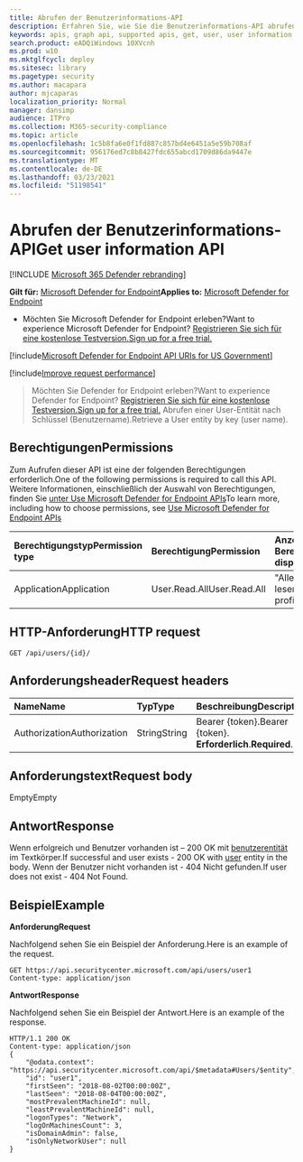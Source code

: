 ```yaml
---
title: Abrufen der Benutzerinformations-API
description: Erfahren Sie, wie Sie die Benutzerinformations-API abrufen verwenden, um eine Benutzerentität nach Schlüssel oder Benutzername in Microsoft Defender for Endpoint abzurufen.
keywords: apis, graph api, supported apis, get, user, user information
search.product: eADQiWindows 10XVcnh
ms.prod: w10
ms.mktglfcycl: deploy
ms.sitesec: library
ms.pagetype: security
ms.author: macapara
author: mjcaparas
localization_priority: Normal
manager: dansimp
audience: ITPro
ms.collection: M365-security-compliance
ms.topic: article
ms.openlocfilehash: 1c5b8fa6e0f1fd887c857bd4e6451a5e59b708af
ms.sourcegitcommit: 956176ed7c8b8427fdc655abcd1709d86da9447e
ms.translationtype: MT
ms.contentlocale: de-DE
ms.lasthandoff: 03/23/2021
ms.locfileid: "51198541"
---
```

# <a name="get-user-information-api"></a><span data-ttu-id="978cd-104">Abrufen der Benutzerinformations-API</span><span class="sxs-lookup"><span data-stu-id="978cd-104">Get user information API</span></span>

[!INCLUDE [Microsoft 365 Defender rebranding](../../includes/microsoft-defender.md)]

<span data-ttu-id="978cd-105">**Gilt für:** [Microsoft Defender for Endpoint](https://go.microsoft.com/fwlink/?linkid=2154037)</span><span class="sxs-lookup"><span data-stu-id="978cd-105">**Applies to:** [Microsoft Defender for Endpoint](https://go.microsoft.com/fwlink/?linkid=2154037)</span></span>

- <span data-ttu-id="978cd-106">Möchten Sie Microsoft Defender for Endpoint erleben?</span><span class="sxs-lookup"><span data-stu-id="978cd-106">Want to experience Microsoft Defender for Endpoint?</span></span> [<span data-ttu-id="978cd-107">Registrieren Sie sich für eine kostenlose Testversion.</span><span class="sxs-lookup"><span data-stu-id="978cd-107">Sign up for a free trial.</span></span>](https://www.microsoft.com/microsoft-365/windows/microsoft-defender-atp?ocid=docs-wdatp-exposedapis-abovefoldlink) 

[!include[Microsoft Defender for Endpoint API URIs for US Government](../../includes/microsoft-defender-api-usgov.md)]

[!include[Improve request performance](../../includes/improve-request-performance.md)]

> <span data-ttu-id="978cd-108">Möchten Sie Defender for Endpoint erleben?</span><span class="sxs-lookup"><span data-stu-id="978cd-108">Want to experience Defender for Endpoint?</span></span> [<span data-ttu-id="978cd-109">Registrieren Sie sich für eine kostenlose Testversion.</span><span class="sxs-lookup"><span data-stu-id="978cd-109">Sign up for a free trial.</span></span>](https://www.microsoft.com/microsoft-365/windows/microsoft-defender-atp?ocid=docs-wdatp-exposedapis-abovefoldlink)
<span data-ttu-id="978cd-110">Abrufen einer User-Entität nach Schlüssel (Benutzername).</span><span class="sxs-lookup"><span data-stu-id="978cd-110">Retrieve a User entity by key (user name).</span></span>

## <a name="permissions"></a><span data-ttu-id="978cd-111">Berechtigungen</span><span class="sxs-lookup"><span data-stu-id="978cd-111">Permissions</span></span>
<span data-ttu-id="978cd-112">Zum Aufrufen dieser API ist eine der folgenden Berechtigungen erforderlich.</span><span class="sxs-lookup"><span data-stu-id="978cd-112">One of the following permissions is required to call this API.</span></span> <span data-ttu-id="978cd-113">Weitere Informationen, einschließlich der Auswahl von Berechtigungen, finden Sie [unter Use Microsoft Defender for Endpoint APIs](apis-intro.md)</span><span class="sxs-lookup"><span data-stu-id="978cd-113">To learn more, including how to choose permissions, see [Use Microsoft Defender for Endpoint APIs](apis-intro.md)</span></span>

<span data-ttu-id="978cd-114">Berechtigungstyp</span><span class="sxs-lookup"><span data-stu-id="978cd-114">Permission type</span></span> |   <span data-ttu-id="978cd-115">Berechtigung</span><span class="sxs-lookup"><span data-stu-id="978cd-115">Permission</span></span>  |   <span data-ttu-id="978cd-116">Anzeigename der Berechtigung</span><span class="sxs-lookup"><span data-stu-id="978cd-116">Permission display name</span></span>
:---|:---|:---
<span data-ttu-id="978cd-117">Application</span><span class="sxs-lookup"><span data-stu-id="978cd-117">Application</span></span> |   <span data-ttu-id="978cd-118">User.Read.All</span><span class="sxs-lookup"><span data-stu-id="978cd-118">User.Read.All</span></span> | <span data-ttu-id="978cd-119">"Alle Benutzerprofile lesen"</span><span class="sxs-lookup"><span data-stu-id="978cd-119">'Read all user profiles'</span></span>

## <a name="http-request"></a><span data-ttu-id="978cd-120">HTTP-Anforderung</span><span class="sxs-lookup"><span data-stu-id="978cd-120">HTTP request</span></span>
```
GET /api/users/{id}/
```

## <a name="request-headers"></a><span data-ttu-id="978cd-121">Anforderungsheader</span><span class="sxs-lookup"><span data-stu-id="978cd-121">Request headers</span></span>

<span data-ttu-id="978cd-122">Name</span><span class="sxs-lookup"><span data-stu-id="978cd-122">Name</span></span> | <span data-ttu-id="978cd-123">Typ</span><span class="sxs-lookup"><span data-stu-id="978cd-123">Type</span></span> | <span data-ttu-id="978cd-124">Beschreibung</span><span class="sxs-lookup"><span data-stu-id="978cd-124">Description</span></span>
:---|:---|:---
<span data-ttu-id="978cd-125">Authorization</span><span class="sxs-lookup"><span data-stu-id="978cd-125">Authorization</span></span> | <span data-ttu-id="978cd-126">String</span><span class="sxs-lookup"><span data-stu-id="978cd-126">String</span></span> | <span data-ttu-id="978cd-127">Bearer {token}.</span><span class="sxs-lookup"><span data-stu-id="978cd-127">Bearer {token}.</span></span> <span data-ttu-id="978cd-128">**Erforderlich**.</span><span class="sxs-lookup"><span data-stu-id="978cd-128">**Required**.</span></span>


## <a name="request-body"></a><span data-ttu-id="978cd-129">Anforderungstext</span><span class="sxs-lookup"><span data-stu-id="978cd-129">Request body</span></span>
<span data-ttu-id="978cd-130">Empty</span><span class="sxs-lookup"><span data-stu-id="978cd-130">Empty</span></span>

## <a name="response"></a><span data-ttu-id="978cd-131">Antwort</span><span class="sxs-lookup"><span data-stu-id="978cd-131">Response</span></span>
<span data-ttu-id="978cd-132">Wenn erfolgreich und Benutzer vorhanden ist – 200 OK mit [benutzerentität](user.md) im Textkörper.</span><span class="sxs-lookup"><span data-stu-id="978cd-132">If successful and user exists - 200 OK with [user](user.md) entity in the body.</span></span> <span data-ttu-id="978cd-133">Wenn der Benutzer nicht vorhanden ist - 404 Nicht gefunden.</span><span class="sxs-lookup"><span data-stu-id="978cd-133">If user does not exist - 404 Not Found.</span></span>


## <a name="example"></a><span data-ttu-id="978cd-134">Beispiel</span><span class="sxs-lookup"><span data-stu-id="978cd-134">Example</span></span>

<span data-ttu-id="978cd-135">**Anforderung**</span><span class="sxs-lookup"><span data-stu-id="978cd-135">**Request**</span></span>

<span data-ttu-id="978cd-136">Nachfolgend sehen Sie ein Beispiel der Anforderung.</span><span class="sxs-lookup"><span data-stu-id="978cd-136">Here is an example of the request.</span></span>

```
GET https://api.securitycenter.microsoft.com/api/users/user1
Content-type: application/json
```

<span data-ttu-id="978cd-137">**Antwort**</span><span class="sxs-lookup"><span data-stu-id="978cd-137">**Response**</span></span>

<span data-ttu-id="978cd-138">Nachfolgend sehen Sie ein Beispiel der Antwort.</span><span class="sxs-lookup"><span data-stu-id="978cd-138">Here is an example of the response.</span></span>


```
HTTP/1.1 200 OK
Content-type: application/json
{
    "@odata.context": "https://api.securitycenter.microsoft.com/api/$metadata#Users/$entity",
    "id": "user1",
    "firstSeen": "2018-08-02T00:00:00Z",
    "lastSeen": "2018-08-04T00:00:00Z",
    "mostPrevalentMachineId": null,
    "leastPrevalentMachineId": null,
    "logonTypes": "Network",
    "logOnMachinesCount": 3,
    "isDomainAdmin": false,
    "isOnlyNetworkUser": null
}
```
